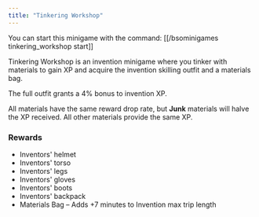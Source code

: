 ```yaml
---
title: "Tinkering Workshop"
---
```


You can start this minigame with the command: [[/bsominigames tinkering_workshop start]]

Tinkering Workshop is an invention minigame where you tinker with materials to gain XP and acquire the invention skilling outfit and a materials bag.

The full outfit grants a 4% bonus to invention XP.

All materials have the same reward drop rate, but **Junk** materials will halve the XP received. All other materials provide the same XP.

### Rewards

- Inventors' helmet
- Inventors' torso
- Inventors' legs
- Inventors' gloves
- Inventors' boots
- Inventors' backpack
- Materials Bag – Adds +7 minutes to Invention max trip length
